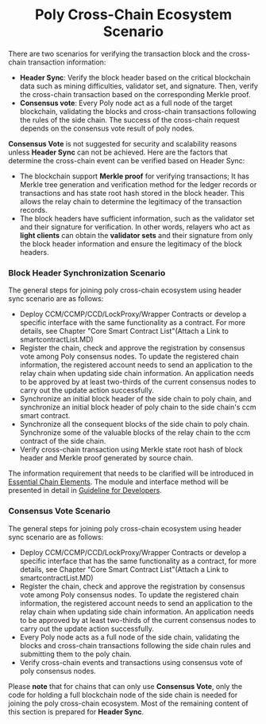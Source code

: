 <h1 align="center">Poly Cross-Chain Ecosystem Scenario</h1>

There are two scenarios for verifying the transaction block and the cross-chain transaction information:

- **Header Sync**: Verify the block header based on the critical blockchain data such as mining difficulties, validator set, and signature. Then, verify the cross-chain transaction based on the corresponding Merkle proof.
- **Consensus vote**: Every Poly node act as a full node of the target blockchain, validating the blocks and cross-chain transactions following the rules of the side chain. The success of the cross-chain request depends on the consensus vote result of poly nodes.

**Consensus Vote** is not suggested for security and scalability reasons unless **Header Sync** can not be achieved. Here are the factors that determine the cross-chain event can be verified based on Header Sync:

- The blockchain support **Merkle proof** for verifying transactions; It has Merkle tree generation and verification method for the ledger records or transactions and has state root hash stored in the block header. This allows the relay chain to determine the legitimacy of the transaction records.
- The block headers have sufficient information, such as the validator set and their signature for verification. In other words, relayers who act as **light clients** can obtain the **validator sets** and their signature from only the block header information and ensure the legitimacy of the block headers. 

### Block Header Synchronization Scenario

The general steps for joining poly cross-chain ecosystem using header sync scenario are as follows:

- Deploy CCM/CCMP/CCD/LockProxy/Wrapper Contracts or develop a specific interface with the same functionality as a contract. For more details, see Chapter "Core Smart Contract List"(Attach a Link to smartcontractList.MD)
- Register the chain, check and approve the registration by consensus vote among Poly consensus nodes. To update the registered chain information, the registered account needs to send an application to the relay chain when updating side chain information. An application needs to be approved by at least two-thirds of the current consensus nodes to carry out the update action successfully.
- Synchronize an initial block header of the side chain to poly chain, and synchronize an initial block header of poly chain to the side chain's ccm smart contract.
- Synchronize all the consequent blocks of the side chain to poly chain. Synchronize some of the valuable blocks of the relay chain to the ccm contract of the side chain.
- Verify cross-chain transaction using Merkle state root hash of block header and Merkle proof generated by source chain.

The information requirement that needs to be clarified will be introduced in [Essential Chain Elements](elements.md).
The module and interface method will be presented in detail in [Guideline for Developers](guideline.md).

### Consensus Vote Scenario

The general steps for joining poly cross-chain ecosystem using header sync scenario are as follows:

- Deploy CCM/CCMP/CCD/LockProxy/Wrapper Contracts or develop a specific interface that has the same functionality as a contract, for more details, see Chapter "Core Smart Contract List"(Attach a Link to smartcontractList.MD)
- Register the chain, check and approve the registration by consensus vote among Poly consensus nodes. To update the registered chain information, the registered account needs to send an application to the relay chain when updating side chain information. An application needs to be approved by at least two-thirds of the current consensus nodes to carry out the update action successfully.
- Every Poly node acts as a full node of the side chain, validating the blocks and cross-chain transactions following the side chain rules and submitting them to the poly chain.
- Verify cross-chain events and transactions using consensus vote of poly consensus nodes.

Please **note** that for chains that can only use **Consensus Vote**, only the code for holding a full blockchain node of the side chain is needed for joining the poly cross-chain ecosystem. Most of the remaining content of this section is prepared for **Header Sync**.

